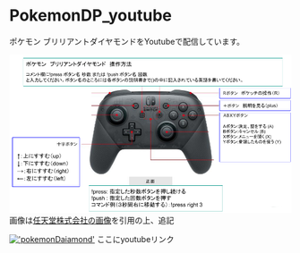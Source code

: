 # PokemonDP_youtube
ポケモン ブリリアントダイヤモンドをYoutubeで配信しています。

![操作方法](/img/pro-controler-explanation.png) 
画像は[任天堂株式会社の画像](https://www.nintendo.co.jp/hardware/switch/accessories/procon.html?width=960)を引用の上、追記

[!['pokemonDaiamond']('/img/thumbnail_pokemonDP.png')]('https://youtu.be/2ScIosGr8vc') ここにyoutubeリンク
